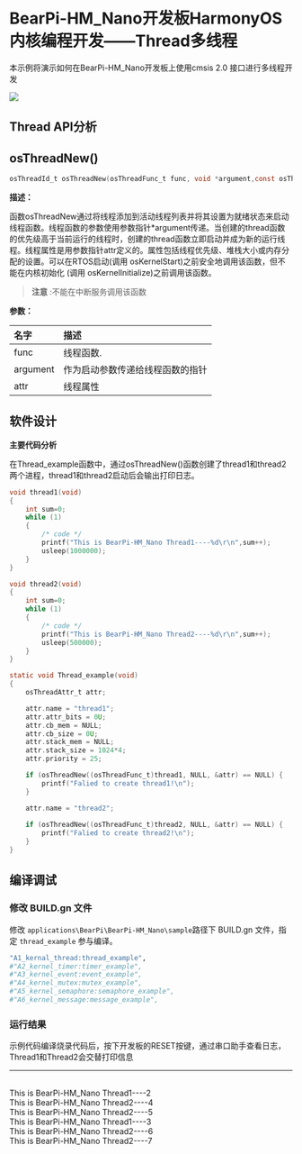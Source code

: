 # BearPi-HM_Nano开发板HarmonyOS内核编程开发——Thread多线程

本示例将演示如何在BearPi-HM_Nano开发板上使用cmsis 2.0 接口进行多线程开发

<img src = "https://gitee.com/bearpi/bearpi-hm_nano/raw/master/applications/BearPi/BearPi-HM_Nano/docs/figures/00_public/BearPi-HM_Nano.png">

## Thread API分析

## osThreadNew()

```c
osThreadId_t osThreadNew(osThreadFunc_t	func, void *argument,const osThreadAttr_t *attr )	
```

**描述：**

函数osThreadNew通过将线程添加到活动线程列表并将其设置为就绪状态来启动线程函数。线程函数的参数使用参数指针*argument传递。当创建的thread函数的优先级高于当前运行的线程时，创建的thread函数立即启动并成为新的运行线程。线程属性是用参数指针attr定义的。属性包括线程优先级、堆栈大小或内存分配的设置。可以在RTOS启动(调用 osKernelStart)之前安全地调用该函数，但不能在内核初始化 (调用 osKernelInitialize)之前调用该函数。

> **注意** :不能在中断服务调用该函数

**参数：**

| 名字     | 描述                             |
| :------- | :------------------------------- |
| func     | 线程函数.                        |
| argument | 作为启动参数传递给线程函数的指针 |
| attr     | 线程属性                         |

## 软件设计

**主要代码分析**

在Thread_example函数中，通过osThreadNew()函数创建了thread1和thread2两个进程，thread1和thread2启动后会输出打印日志。

```c
void thread1(void)
{
    int sum=0;
    while (1)
    {
        /* code */
        printf("This is BearPi-HM_Nano Thread1----%d\r\n",sum++);
        usleep(1000000);
    }
}

void thread2(void)
{
    int sum=0;
    while (1)
    {
        /* code */
        printf("This is BearPi-HM_Nano Thread2----%d\r\n",sum++);
        usleep(500000);
    }    
}

static void Thread_example(void)
{
    osThreadAttr_t attr;

    attr.name = "thread1";
    attr.attr_bits = 0U;
    attr.cb_mem = NULL;
    attr.cb_size = 0U;
    attr.stack_mem = NULL;
    attr.stack_size = 1024*4;
    attr.priority = 25;

    if (osThreadNew((osThreadFunc_t)thread1, NULL, &attr) == NULL) {
        printf("Falied to create thread1!\n");
    }

    attr.name = "thread2";
    
    if (osThreadNew((osThreadFunc_t)thread2, NULL, &attr) == NULL) {
        printf("Falied to create thread2!\n");
    }
}

```

## 编译调试

### 修改 BUILD.gn 文件

修改 `applications\BearPi\BearPi-HM_Nano\sample`路径下 BUILD.gn 文件，指定 `thread_example` 参与编译。

```r
"A1_kernal_thread:thread_example",
#"A2_kernel_timer:timer_example",
#"A3_kernel_event:event_example",
#"A4_kernel_mutex:mutex_example",
#"A5_kernel_semaphore:semaphore_example",
#"A6_kernel_message:message_example",
```



### 运行结果<a name="section18115713118"></a>

示例代码编译烧录代码后，按下开发板的RESET按键，通过串口助手查看日志，Thread1和Thread2会交替打印信息
<hr>
<br>
This is BearPi-HM_Nano Thread1----2<br>
This is BearPi-HM_Nano Thread2----4<br>
This is BearPi-HM_Nano Thread2----5<br>
This is BearPi-HM_Nano Thread1----3<br>
This is BearPi-HM_Nano Thread2----6<br>
This is BearPi-HM_Nano Thread2----7<br>
